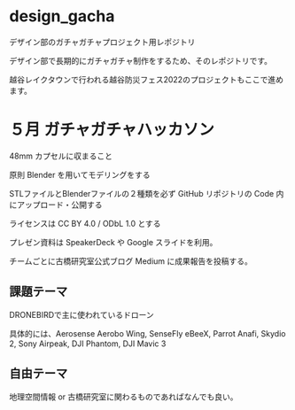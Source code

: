 # design_gacha
デザイン部のガチャガチャプロジェクト用レポジトリ

デザイン部で長期的にガチャガチャ制作をするため、そのレポジトリです。

越谷レイクタウンで行われる越谷防災フェス2022のプロジェクトもここで進めます。



# ５月 ガチャガチャハッカソン

48mm カプセルに収まること

原則 Blender を用いてモデリングをする

STLファイルとBlenderファイルの２種類を必ず GitHub リポジトリの Code 内にアップロード・公開する

ライセンスは CC BY 4.0 / ODbL 1.0 とする

プレゼン資料は SpeakerDeck や Google スライドを利用。

チームごとに古橋研究室公式ブログ Medium に成果報告を投稿する。

## 課題テーマ

DRONEBIRDで主に使われているドローン

具体的には、Aerosense Aerobo Wing, SenseFly eBeeX, Parrot Anafi, Skydio 2, Sony Airpeak, DJI Phantom, DJI Mavic 3

## 自由テーマ
地理空間情報 or 古橋研究室に関わるものであればなんでも良い。
